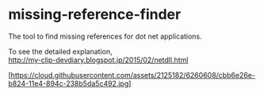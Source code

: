 # missing-reference-finder
The tool to find missing references for dot net applications.

To see the detailed explanation,  
http://my-clip-devdiary.blogspot.jp/2015/02/netdll.html

[https://cloud.githubusercontent.com/assets/2125182/6260608/cbb6e26e-b824-11e4-894c-238b5da5c492.jpg]
